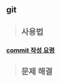 ## git

> ## 사용법

### [commit 작성 요령](https://github.com/ka0824/git/blob/main/how_to_use/conventional_commit.md)

> ## 문제 해결
